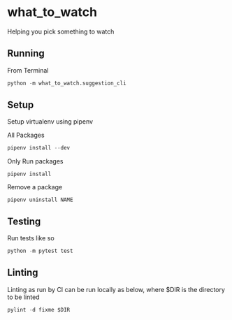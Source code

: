 # what_to_watch
Helping you pick something to watch


## Running

From Terminal
```python
python -m what_to_watch.suggestion_cli
```

## Setup

Setup virtualenv using pipenv

All Packages
```python
pipenv install --dev
```

Only Run packages
```
pipenv install
```

Remove a package
```
pipenv uninstall NAME
```


## Testing

Run tests like so

```python
python -m pytest test
```

## Linting

Linting as run by CI can be run locally as below, where $DIR is the directory to be linted


```python
pylint -d fixme $DIR
```
